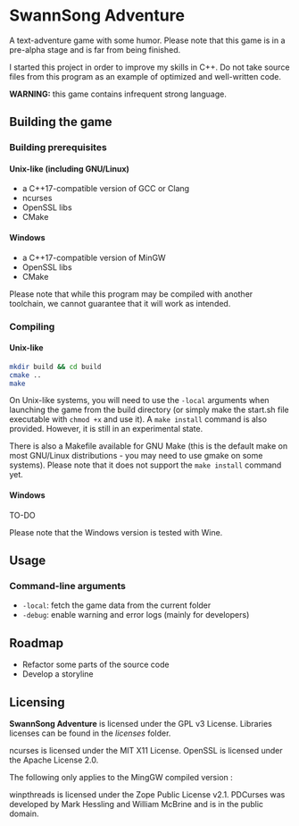 # SwannSong Adventure
A text-adventure game with some humor. Please note that this game is in a pre-alpha stage and is far from being finished.

I started this project in order to improve my skills in C++. Do not take source files from this program as an example of optimized and well-written code.

**WARNING:** this game contains infrequent strong language.

## Building the game

### Building prerequisites

#### Unix-like (including GNU/Linux)
* a C++17-compatible version of GCC or Clang
* ncurses
* OpenSSL libs
* CMake

#### Windows
* a C++17-compatible version of MinGW
* OpenSSL libs
* CMake

Please note that while this program may be compiled with another toolchain, we cannot guarantee that it will work as intended.

### Compiling

#### Unix-like
```bash
mkdir build && cd build
cmake .. 
make
```

On Unix-like systems, you will need to use the `-local` arguments when launching the game from the build directory (or simply make the start.sh file executable with `chmod +x` and use it). A `make install` command is also provided. However, it is still in an experimental state.

There is also a Makefile available for GNU Make (this is the default make on most GNU/Linux distributions - you may need to use gmake on some systems). Please note that it does not support the `make install` command yet.

#### Windows
TO-DO

Please note that the Windows version is tested with Wine.


## Usage

### Command-line arguments
* `-local`: fetch the game data from the current folder
* `-debug`: enable warning and error logs (mainly for developers)


## Roadmap
* Refactor some parts of the source code
* Develop a storyline


## Licensing
**SwannSong Adventure** is licensed under the GPL v3 License. Libraries licenses can be found in the *licenses* folder.

ncurses is licensed under the MIT X11 License. OpenSSL is licensed under the Apache License 2.0.

The following only applies to the MingGW compiled version :

winpthreads is licensed under the Zope Public License v2.1. PDCurses was developed by Mark Hessling and William McBrine and is in the public domain.
